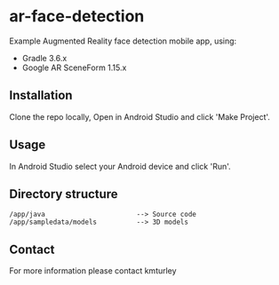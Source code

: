 # ar-face-detection

Example Augmented Reality face detection mobile app, using:

* Gradle 3.6.x
* Google AR SceneForm 1.15.x


## Installation

Clone the repo locally, Open in Android Studio and click 'Make Project'.


## Usage

In Android Studio select your Android device and click 'Run'.


## Directory structure

    /app/java                       --> Source code
    /app/sampledata/models          --> 3D models


## Contact

For more information please contact kmturley
